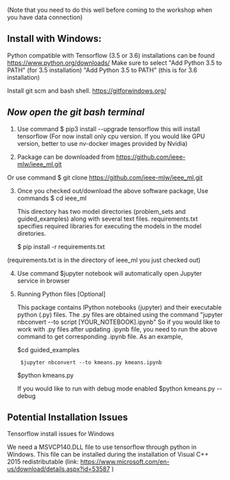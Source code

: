 (Note that you need to do this well before coming to the workshop when you have data connection)

Install with Windows:
------------------------------

Python compatible with Tensorflow (3.5 or 3.6) installations can be found 
	https://www.python.org/downloads/
	Make sure to select "Add Python 3.5 to PATH" (for 3.5 installation)
	"Add Python 3.5 to PATH" (this is for 3.6 installation)
	
Install git scm and bash shell.
         https://gitforwindows.org/

***Now open the git bash terminal***
--------------------------------------------------

1. Use command
	$ pip3 install --upgrade tensorflow
this will install tensorflow
(For now install only cpu version. If you would like GPU version, better to use nv-docker images provided by Nvidia)

2. Package can be downloaded from 
	https://github.com/ieee-mlw/ieee_ml.git

Or use command 
	$ git clone https://github.com/ieee-mlw/ieee_ml.git

3. Once you checked out/download the above software package, Use commands
	$ cd ieee_ml
	
	This directory has two model directories (problem_sets and guided_examples) along with several text files.
	requirements.txt specifies required libraries for executing the models in the model diretories.
	
	$ pip install -r requirements.txt
	
(requirements.txt is in the directory of ieee_ml you just checked out)

4. Use command
        $jupyter notebook 
        will automatically open Jupyter service in browser
	
5. Running Python files	[Optional]

	This package contains IPython notebooks (jupyter) and their executable python (.py) files. The .py files are obtained using the command "jupyter nbconvert --to script [YOUR_NOTEBOOK].ipynb"
	So if you would like to work with .py files after updating .ipynb file, you need to run the above command to get corresponding .ipynb file. As an example,
	
	$cd guided_examples
	
        $jupyter nbconvert --to kmeans.py kmeans.ipynb
	
	$python kmeans.py
	
	If you would like to run with debug mode enabled
	$python kmeans.py --debug
	
	
Potential Installation Issues
----------------------------------------

Tensorflow install issues for Windows
   
We need a MSVCP140.DLL file to use tensorflow through python in Windows.
This file can be installed during the installation of Visual C++ 2015
redistributable (link: https://www.microsoft.com/en-us/download/details.aspx?id=53587 ) 


